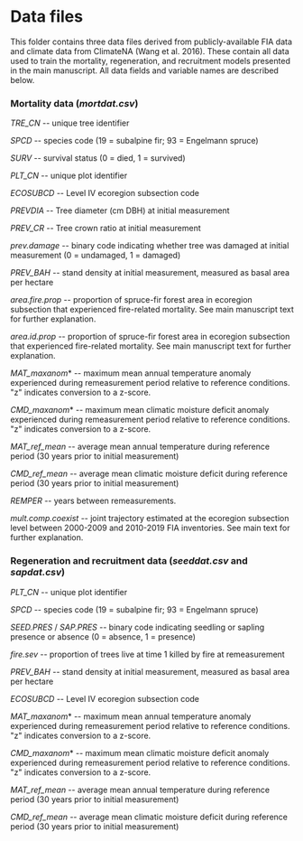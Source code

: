 # Data files

This folder contains three data files derived from publicly-available FIA data and climate data from ClimateNA (Wang et al. 2016). These contain all data used to train the mortality, regeneration, and recruitment models presented in the main manuscript. All data fields and variable names are described below.

### Mortality data (*mortdat.csv*)

*TRE_CN* -- unique tree identifier

*SPCD* -- species code (19 = subalpine fir; 93 = Engelmann spruce)

*SURV* -- survival status (0 = died, 1 = survived)

*PLT_CN* -- unique plot identifier

*ECOSUBCD* -- Level IV ecoregion subsection code

*PREVDIA* -- Tree diameter (cm DBH) at initial measurement

*PREV_CR* -- Tree crown ratio at initial measurement

*prev.damage* -- binary code indicating whether tree was damaged at initial measurement (0 = undamaged, 1 = damaged)

*PREV_BAH* -- stand density at initial measurement, measured as basal area per hectare

*area.fire.prop* -- proportion of spruce-fir forest area in ecoregion subsection that experienced fire-related mortality. See main manuscript text for further explanation.

*area.id.prop* -- proportion of spruce-fir forest area in ecoregion subsection that experienced fire-related mortality. See main manuscript text for further explanation.

*MAT_maxanom** -- maximum mean annual temperature anomaly experienced during remeasurement period relative to reference conditions. "z" indicates conversion to a z-score.

*CMD_maxanom** -- maximum mean climatic moisture deficit anomaly experienced during remeasurement period relative to reference conditions. "z" indicates conversion to a z-score.

*MAT_ref_mean* -- average mean annual temperature during reference period (30 years prior to initial measurement)

*CMD_ref_mean* -- average mean climatic moisture deficit during reference period (30 years prior to initial measurement)

*REMPER* -- years between remeasurements.

*mult.comp.coexist* -- joint trajectory estimated at the ecoregion subsection level between 2000-2009 and 2010-2019 FIA inventories. See main text for further explanation.


### Regeneration and recruitment data (*seeddat.csv* and *sapdat.csv*)

*PLT_CN* -- unique plot identifier

*SPCD* -- species code (19 = subalpine fir; 93 = Engelmann spruce)

*SEED.PRES* / *SAP.PRES* -- binary code indicating seedling or sapling presence or absence (0 = absence, 1 = presence)

*fire.sev* -- proportion of trees live at time 1 killed by fire at remeasurement

*PREV_BAH* -- stand density at initial measurement, measured as basal area per hectare

*ECOSUBCD* -- Level IV ecoregion subsection code

*MAT_maxanom** -- maximum mean annual temperature anomaly experienced during remeasurement period relative to reference conditions. "z" indicates conversion to a z-score.

*CMD_maxanom** -- maximum mean climatic moisture deficit anomaly experienced during remeasurement period relative to reference conditions. "z" indicates conversion to a z-score.

*MAT_ref_mean* -- average mean annual temperature during reference period (30 years prior to initial measurement)

*CMD_ref_mean* -- average mean climatic moisture deficit during reference period (30 years prior to initial measurement)
















